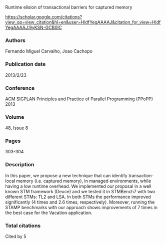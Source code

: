 Runtime elision of transactional barriers for captured memory

https://scholar.google.com/citations?view_op=view_citation&hl=en&user=HldfYegAAAAJ&citation_for_view=HldfYegAAAAJ:9yKSN-GCB0IC

### Authors
Fernando Miguel Carvalho, Joao Cachopo
### Publication date
2013/2/23
### Conference
ACM SIGPLAN Principles and Practice of Parallel Programming (PPoPP) 2013 
### Volume
48, Issue 8
### Pages
303-304
### Description
In this paper, we propose a new technique that can identify transaction-local memory (i.e. captured memory), in managed environments, while having a low runtime overhead. We implemented our proposal in a well known STM framework (Deuce) and we tested it in STMBench7 with two different STMs: TL2 and LSA. In both STMs the performance improved significantly (4 times and 2.6 times, respectively). Moreover, running the STAMP benchmarks with our approach shows improvements of 7 times in the best case for the Vacation application.
### Total citations
Cited by 5